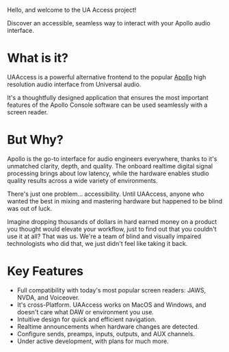 <!--
.. title: Home
.. slug: index
.. date: 2024-12-23 14:37:13 UTC-07:00
.. description: UAAccess is an application that makes the software for the Apollo audio interface Console work with screen readers for the benefit of blind or visually impaired audio engineers.
.. type: text
-->

Hello, and welcome to the UA Access project!

Discover an accessible, seamless way to interact with your Apollo audio interface.

# What is it?

UAAccess is a powerful alternative frontend to the popular [Apollo](https://www.uaudio.com/blog/apollo-faq/) high resolution audio interface from Universal audio.

It's a thoughtfully designed application that ensures the most important features of the Apollo Console software can be used seamlessly with a screen reader.

# But Why?

Apollo is the go-to interface for  audio engineers everywhere, thanks to it's unmatched clarity, depth, and quality. The onboard realtime digital signal processing brings about low latency, while the hardware enables studio quality results across a wide variety of environments.

There's just one problem... accessibility. Until UAAccess, anyone who wanted the best in mixing and mastering hardware but happened to be blind was out of luck.

Imagine dropping thousands of dollars in hard earned money on a product you thought would elevate your workflow, just to find out that you couldn't use it at all? That was us. We're a team of blind and visually impaired technologists who did that, we just didn't feel like taking it back.

# Key Features

* Full compatibility with today's most popular screen readers: JAWS, NVDA, and Voiceover.
* It's cross-Platform. UAAccess works on MacOS and Windows, and doesn't care what DAW or environment you use.
* Intuitive design for quick and efficient navigation.
* Realtime announcements when hardware changes are detected.
* Configure sends, preamps, inputs, outputs, and AUX channels.
* Under active development, with plans for much more.
